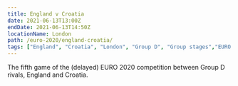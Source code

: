 ```yaml
---
title: England v Croatia
date: 2021-06-13T13:00Z
endDate: 2021-06-13T14:50Z
locationName: London
path: /euro-2020/england-croatia/
tags: ["England", "Croatia", "London", "Group D", "Group stages","EURO 2020"]
---
```


The fifth game of the (delayed) EURO 2020 competition between Group D rivals, England and Croatia.